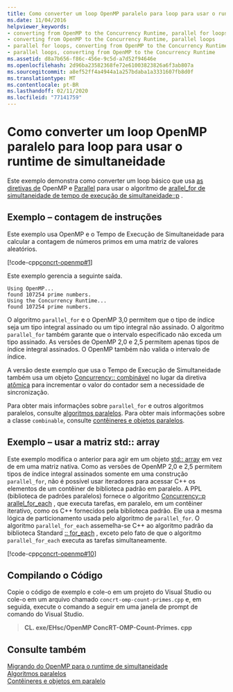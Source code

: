 ```yaml
---
title: Como converter um loop OpenMP paralelo para loop para usar o runtime de simultaneidade
ms.date: 11/04/2016
helpviewer_keywords:
- converting from OpenMP to the Concurrency Runtime, parallel for loops
- converting from OpenMP to the Concurrency Runtime, parallel loops
- parallel for loops, converting from OpenMP to the Concurrency Runtime
- parallel loops, converting from OpenMP to the Concurrency Runtime
ms.assetid: d8a7b656-f86c-456e-9c5d-a7d52f94646e
ms.openlocfilehash: 2d96ba23582368fe72e61003823826a6f3ab807a
ms.sourcegitcommit: a8ef52ff4a4944a1a257bdaba1a3331607fb8d0f
ms.translationtype: MT
ms.contentlocale: pt-BR
ms.lasthandoff: 02/11/2020
ms.locfileid: "77141759"
---
```

# <a name="how-to-convert-an-openmp-parallel-for-loop-to-use-the-concurrency-runtime"></a>Como converter um loop OpenMP paralelo para loop para usar o runtime de simultaneidade

Este exemplo demonstra como converter um loop básico que usa [as diretivas de](../../parallel/openmp/reference/for-openmp.md) OpenMP e [Parallel](../../parallel/concrt/how-to-use-parallel-invoke-to-write-a-parallel-sort-routine.md#parallel) para usar o algoritmo de [arallel_for de simultaneidade de tempo de execução de simultaneidade::p](reference/concurrency-namespace-functions.md#parallel_for) .

## <a name="example---prime-count"></a>Exemplo – contagem de instruções

Este exemplo usa OpenMP e o Tempo de Execução de Simultaneidade para calcular a contagem de números primos em uma matriz de valores aleatórios.

[!code-cpp[concrt-openmp#1](../../parallel/concrt/codesnippet/cpp/how-to-convert-an-openmp-parallel-for-loop-to-use-the-concurrency-runtime_1.cpp)]

Este exemplo gerencia a seguinte saída.

```Output
Using OpenMP...
found 107254 prime numbers.
Using the Concurrency Runtime...
found 107254 prime numbers.
```

O algoritmo `parallel_for` e o OpenMP 3,0 permitem que o tipo de índice seja um tipo integral assinado ou um tipo integral não assinado. O algoritmo `parallel_for` também garante que o intervalo especificado não exceda um tipo assinado. As versões de OpenMP 2,0 e 2,5 permitem apenas tipos de índice integral assinados. O OpenMP também não valida o intervalo de índice.

A versão deste exemplo que usa o Tempo de Execução de Simultaneidade também usa um objeto [Concurrency:: combinável](../../parallel/concrt/reference/combinable-class.md) no lugar da diretiva [atômica](../../parallel/openmp/reference/atomic.md) para incrementar o valor do contador sem a necessidade de sincronização.

Para obter mais informações sobre `parallel_for` e outros algoritmos paralelos, consulte [algoritmos paralelos](../../parallel/concrt/parallel-algorithms.md). Para obter mais informações sobre a classe `combinable`, consulte [contêineres e objetos paralelos](../../parallel/concrt/parallel-containers-and-objects.md).

## <a name="example---use-stdarray"></a>Exemplo – usar a matriz std:: array

Este exemplo modifica o anterior para agir em um objeto [std:: array](../../standard-library/array-class-stl.md) em vez de em uma matriz nativa. Como as versões de OpenMP 2,0 e 2,5 permitem tipos de índice integral assinados somente em uma construção `parallel_for`, não é possível usar iteradores para acessar C++ os elementos de um contêiner de biblioteca padrão em paralelo. A PPL (biblioteca de padrões paralelos) fornece o algoritmo [Concurrency::p arallel_for_each](reference/concurrency-namespace-functions.md#parallel_for_each) , que executa tarefas, em paralelo, em um contêiner iterativo, como os C++ fornecidos pela biblioteca padrão. Ele usa a mesma lógica de particionamento usada pelo algoritmo de `parallel_for`. O algoritmo `parallel_for_each` assemelha-se C++ ao algoritmo padrão da biblioteca Standard [:: for_each](../../standard-library/algorithm-functions.md#for_each) , exceto pelo fato de que o algoritmo `parallel_for_each` executa as tarefas simultaneamente.

[!code-cpp[concrt-openmp#10](../../parallel/concrt/codesnippet/cpp/how-to-convert-an-openmp-parallel-for-loop-to-use-the-concurrency-runtime_2.cpp)]

## <a name="compiling-the-code"></a>Compilando o Código

Copie o código de exemplo e cole-o em um projeto do Visual Studio ou cole-o em um arquivo chamado `concrt-omp-count-primes.cpp` e, em seguida, execute o comando a seguir em uma janela de prompt de comando do Visual Studio.

> **CL. exe/EHsc/OpenMP ConcRT-OMP-Count-Primes. cpp**

## <a name="see-also"></a>Consulte também

[Migrando do OpenMP para o runtime de simultaneidade](../../parallel/concrt/migrating-from-openmp-to-the-concurrency-runtime.md)<br/>
[Algoritmos paralelos](../../parallel/concrt/parallel-algorithms.md)<br/>
[Contêineres e objetos em paralelo](../../parallel/concrt/parallel-containers-and-objects.md)
